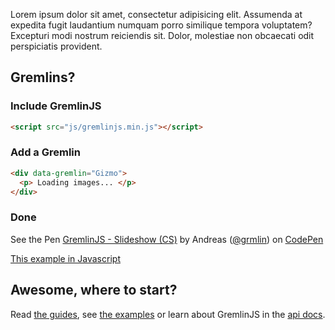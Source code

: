 Lorem ipsum dolor sit amet, consectetur adipisicing elit. Assumenda at expedita fugit laudantium numquam porro similique tempora voluptatem? Excepturi modi nostrum reiciendis sit. Dolor, molestiae non obcaecati odit perspiciatis provident.

## Gremlins?

### Include GremlinJS

``` html
<script src="js/gremlinjs.min.js"></script>    
```
### Add a Gremlin

``` html
<div data-gremlin="Gizmo">
  <p> Loading images... </p>
</div>
```
### Done

<p data-gremlin="Codepen" data-gremlin-lazy="true" data-height="500" data-theme-id="0" data-slug-hash="jhIig" data-user="grmlin" data-default-tab="result" class='codepen-lazy'>See the Pen <a href='http://codepen.io/grmlin/pen/jhIig'>GremlinJS - Slideshow (CS)</a> by Andreas (<a href='http://codepen.io/grmlin'>@grmlin</a>) on <a href='http://codepen.io'>CodePen</a></p>

[This example in Javascript](http://codepen.io/grmlin/pen/vsxDk)


## Awesome, where to start?

Read [the guides](guides.html), see [the examples](examples.html) or learn about GremlinJS in the [api docs](api.html).


